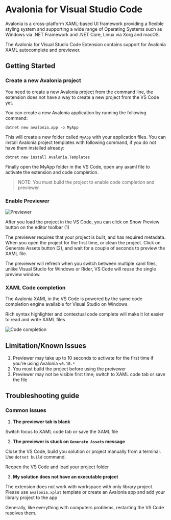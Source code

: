 # Avalonia for Visual Studio Code

Avalonia is a cross-platform XAML-based UI framework providing a flexible styling system and supporting a wide range of Operating Systems such as Windows via .NET Framework and .NET Core, Linux via Xorg and macOS.

The Avalonia for Visual Studio Code Extension contains support for Avalonia XAML autocomplete and previewer.

## Getting Started

### Create a new Avalonia project

You need to create a new Avalonia project from the command line, the extension does not have a way to create a new project from the VS Code yet.

You can create a new Avalonia application by running the following command:

``` shell
dotnet new avalonia.app -o MyApp
```

This will create a new folder called `MyApp` with your application files. You can install Avalonia project templates with following command, if you do not have them installed already:

``` shell
dotnet new install Avalonia.Templates
```

Finally open the MyApp folder in the VS Code, open any axaml file to activate the extension and code completion.

> NOTE: You must build the project to enable code completion and previewer

### Enable Previewer

![Previewer](https://i.imgur.com/WN86W4B.png)

After you load the project in the VS Code, you can click on Show Preview button on the editor toolbar (1)

The previewer requires that your project is built, and has required metadata. When you open the project for the first time, or clean the project. Click on Generate Assets button (2), and wait for a couple of seconds to preview the XAML file.

The previewer will refresh when you switch between multiple xaml files, unlike Visual Studio for Windows or Rider, VS Code will reuse the single preview window.

### XAML Code completion

The Avalonia XAML in the VS Code is powered by the same code completion engine available for Visual Studio on Windows.

Rich syntax highlighter and contextual code complete will make it lot easier to read and write XAML files

![Code completion](https://i.imgur.com/QVePVpq.png)


## Limitation/Known Issues

1. Previewer may take up to 10 seconds to activate for the first time if you’re using Avalonia `v0.10.*`
2. You must build the project before using the preivewer
3. Previewer may not be visible first time; switch to XAML code tab or save the file

## Troubleshooting guide

### Common issues

1. **The previewer tab is blank**

Switch focus to XAML code tab or save the XAML file

2. **The previewer is stuck on `Generate Assets` message**

Close the VS Code, build you solution or project manually from a terminal. Use `dotnet build` command.

Reopen the VS Code and load your project folder

3. **My solution does not have an executable project**

The extension does not work with workspace with only library project. Please use `avalonia.xplat` template or create an Avalonia app and add your library project to the app 

Generally, like everything with computers problems, restarting the VS Code resolves them.